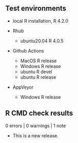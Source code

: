 ## Test environments
* local R installation, R 4.2.0

* Rhub
  + ubuntu20.04 R 4.0.5
  
* Github Actions
  + MacOS R release
  + Windows R release
  + ubuntu R devel
  + ubuntu R release

* AppVeyor
  + Windows R release
  
## R CMD check results

0 errors | 0 warnings | 1 note

* This is a new release.
